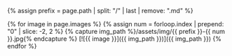 {% assign prefix = page.path | split: "/" | last | remove: ".md" %}

{% for image in page.images %}
  {% assign num = forloop.index | prepend: "0" | slice: -2, 2 %}
  {% capture img_path %}/assets/img/{{ prefix }}-{{ num }}.jpg{% endcapture %}
  [![{{ image }}]({{ img_path }})]({{ img_path }})
{% endfor %}
